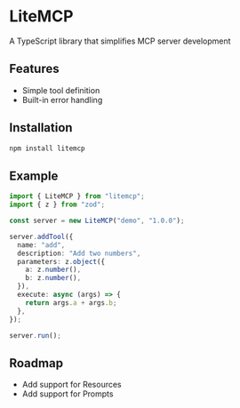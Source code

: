 # LiteMCP

A TypeScript library that simplifies MCP server development

## Features

- Simple tool definition
- Built-in error handling

## Installation

```bash
npm install litemcp
```

## Example

```ts
import { LiteMCP } from "litemcp";
import { z } from "zod";

const server = new LiteMCP("demo", "1.0.0");

server.addTool({
  name: "add",
  description: "Add two numbers",
  parameters: z.object({
    a: z.number(),
    b: z.number(),
  }),
  execute: async (args) => {
    return args.a + args.b;
  },
});

server.run();
```

## Roadmap

- Add support for Resources
- Add support for Prompts
